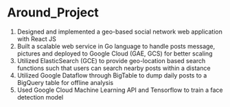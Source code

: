 # Around_Project
1. Designed and implemented a geo-based social network web application with React JS
2. Built a scalable web service in Go language to handle posts message, pictures and deployed to Google Cloud (GAE, GCS) for better scaling
3. Utilized ElasticSearch (GCE) to provide geo-location based search functions such that users can search nearby posts within a distance
4. Utilized Google Dataflow through BigTable to dump daily posts to a BigQuery table for offline analysis
5. Used Google Cloud Machine Learning API and Tensorflow to train a face detection model
